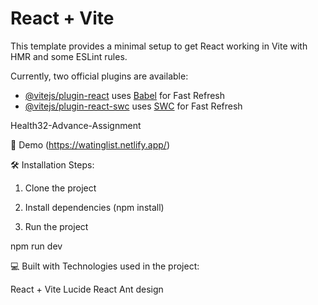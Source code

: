 # React + Vite

This template provides a minimal setup to get React working in Vite with HMR and some ESLint rules.

Currently, two official plugins are available:

- [@vitejs/plugin-react](https://github.com/vitejs/vite-plugin-react/blob/main/packages/plugin-react/README.md) uses [Babel](https://babeljs.io/) for Fast Refresh
- [@vitejs/plugin-react-swc](https://github.com/vitejs/vite-plugin-react-swc) uses [SWC](https://swc.rs/) for Fast Refresh

Health32-Advance-Assignment

🚀 Demo
(https://watinglist.netlify.app/)

🛠️ Installation Steps:

1. Clone the project

2. Install dependencies (npm install)

3. Run the project

npm run dev

💻 Built with
Technologies used in the project:

React + Vite
Lucide React
Ant design
